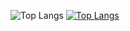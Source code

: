 ![Top Langs](https://github-readme-stats.vercel.app/api/top-langs/?username=mathvaillant&hide=javascript,css,scss,html&theme=tokyonight) [![Top Langs](https://github-readme-stats.vercel.app/api?username=mathvaillant&theme=algolia&show_icons=true)](https://github.com/saifurrahman1193)

